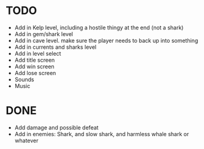 # TODO
- Add in Kelp level, including a hostile thingy at the end (not a shark)
- Add in gem/shark level
- Add in cave level. make sure the player needs to back up into something
- Add in currents and sharks level
- Add in level select
- Add title screen
- Add win screen
- Add lose screen
- Sounds
- Music

# DONE
- Add damage and possible defeat
- Add in enemies: Shark, and slow shark, and harmless whale shark or whatever